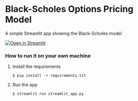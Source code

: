 # Black-Scholes Options Pricing Model

A simple Streamlit app showing the Black-Scholes model

[![Open in Streamlit](https://static.streamlit.io/badges/streamlit_badge_black_white.svg)](https://my-black-scholes.streamlit.app/)

### How to run it on your own machine

1. Install the requirements

   ```
   $ pip install -r requirements.txt
   ```

2. Run the app

   ```
   $ streamlit run streamlit_app.py
   ```
